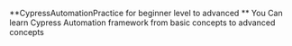 **CypressAutomationPractice for beginner level to advanced
**
You Can learn Cypress Automation framework from basic concepts to advanced concepts
